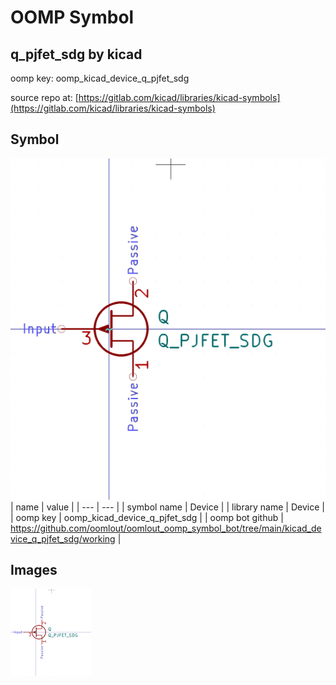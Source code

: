# OOMP Symbol  
## q_pjfet_sdg  by kicad  
  
oomp key: oomp_kicad_device_q_pjfet_sdg  
  
source repo at: [https://gitlab.com/kicad/libraries/kicad-symbols](https://gitlab.com/kicad/libraries/kicad-symbols)  
## Symbol  
  
[![working.png](working_600.png)](working.png)  
| name | value | 
| --- | --- | 
| symbol name | Device | 
| library name | Device | 
| oomp key | oomp_kicad_device_q_pjfet_sdg | 
| oomp bot github | https://github.com/oomlout/oomlout_oomp_symbol_bot/tree/main/kicad_device_q_pjfet_sdg/working | 
## Images  
  
[![working.png](working_140.png)](working.png)  
